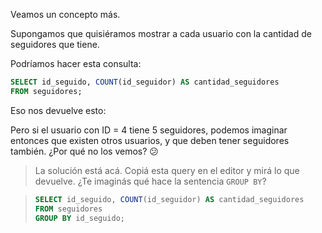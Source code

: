 Veamos un concepto más. 

Supongamos que quisiéramos mostrar a cada usuario con la cantidad de seguidores que tiene. 

Podríamos hacer esta consulta:

``` sql
SELECT id_seguido, COUNT(id_seguidor) AS cantidad_seguidores
FROM seguidores;
```

Eso nos devuelve esto:

<div
  class='mu-sql-table'
  data-name='resultado'
  data-columns='[{"name": "id_seguido", "pk": true, "fk": true}, "cantidad_seguidores"]'
  data-rows='[
    [4, 7]
  ]'>
</div>

Pero si el usuario con ID = 4 tiene 5 seguidores, podemos imaginar entonces que existen otros usuarios, y que deben tener seguidores también. ¿Por qué no los vemos? :confused:

> La solución está acá. Copiá esta query en el editor y mirá lo que devuelve. ¿Te imaginás qué hace la sentencia `GROUP BY`?

> ``` sql
> SELECT id_seguido, COUNT(id_seguidor) AS cantidad_seguidores
> FROM seguidores
> GROUP BY id_seguido;
> ```
